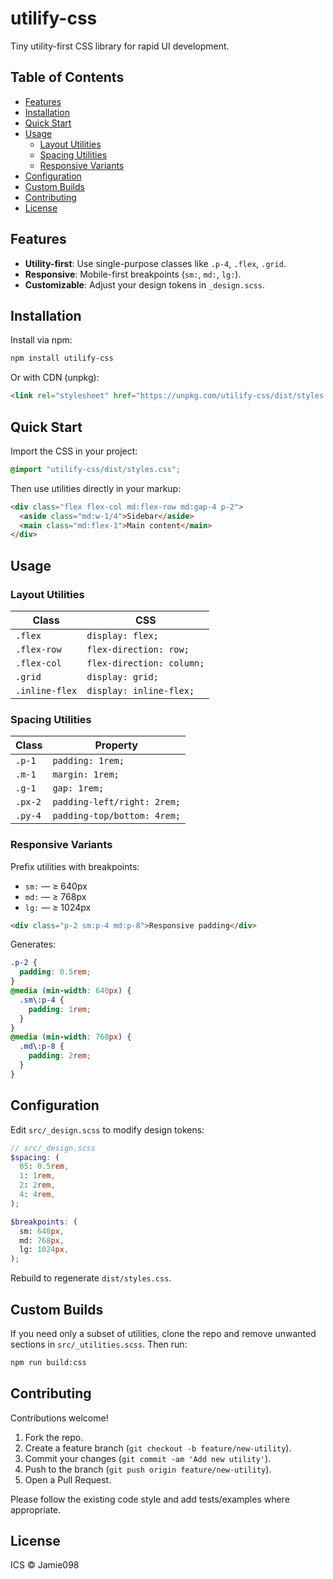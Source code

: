 # utilify-css

Tiny utility-first CSS library for rapid UI development.

## Table of Contents

- [Features](#features)
- [Installation](#installation)
- [Quick Start](#quick-start)
- [Usage](#usage)
  - [Layout Utilities](#layout-utilities)
  - [Spacing Utilities](#spacing-utilities)
  - [Responsive Variants](#responsive-variants)
- [Configuration](#configuration)
- [Custom Builds](#custom-builds)
- [Contributing](#contributing)
- [License](#license)

## Features

- **Utility-first**: Use single-purpose classes like `.p-4`, `.flex`, `.grid`.
- **Responsive**: Mobile-first breakpoints (`sm:`, `md:`, `lg:`).
- **Customizable**: Adjust your design tokens in `_design.scss`.

## Installation

Install via npm:

```bash
npm install utilify-css
```

Or with CDN (unpkg):

```html
<link rel="stylesheet" href="https://unpkg.com/utilify-css/dist/styles.css" />
```

## Quick Start

Import the CSS in your project:

```css
@import "utilify-css/dist/styles.css";
```

Then use utilities directly in your markup:

```html
<div class="flex flex-col md:flex-row md:gap-4 p-2">
  <aside class="md:w-1/4">Sidebar</aside>
  <main class="md:flex-1">Main content</main>
</div>
```

## Usage

### Layout Utilities

| Class          | CSS                       |
| -------------- | ------------------------- |
| `.flex`        | `display: flex;`          |
| `.flex-row`    | `flex-direction: row;`    |
| `.flex-col`    | `flex-direction: column;` |
| `.grid`        | `display: grid;`          |
| `.inline-flex` | `display: inline-flex;`   |

### Spacing Utilities

| Class   | Property                    |
| ------- | --------------------------- |
| `.p-1`  | `padding: 1rem;`            |
| `.m-1`  | `margin: 1rem;`             |
| `.g-1`  | `gap: 1rem;`                |
| `.px-2` | `padding-left/right: 2rem;` |
| `.py-4` | `padding-top/bottom: 4rem;` |

### Responsive Variants

Prefix utilities with breakpoints:

- `sm:` — ≥ 640px
- `md:` — ≥ 768px
- `lg:` — ≥ 1024px

```html
<div class="p-2 sm:p-4 md:p-8">Responsive padding</div>
```

Generates:

```css
.p-2 {
  padding: 0.5rem;
}
@media (min-width: 640px) {
  .sm\:p-4 {
    padding: 1rem;
  }
}
@media (min-width: 768px) {
  .md\:p-8 {
    padding: 2rem;
  }
}
```

## Configuration

Edit `src/_design.scss` to modify design tokens:

```scss
// src/_design.scss
$spacing: (
  05: 0.5rem,
  1: 1rem,
  2: 2rem,
  4: 4rem,
);

$breakpoints: (
  sm: 640px,
  md: 768px,
  lg: 1024px,
);
```

Rebuild to regenerate `dist/styles.css`.

## Custom Builds

If you need only a subset of utilities, clone the repo and remove unwanted sections in `src/_utilities.scss`. Then run:

```bash
npm run build:css
```

## Contributing

Contributions welcome!

1. Fork the repo.
2. Create a feature branch (`git checkout -b feature/new-utility`).
3. Commit your changes (`git commit -am 'Add new utility'`).
4. Push to the branch (`git push origin feature/new-utility`).
5. Open a Pull Request.

Please follow the existing code style and add tests/examples where appropriate.

## License

ICS © Jamie098
